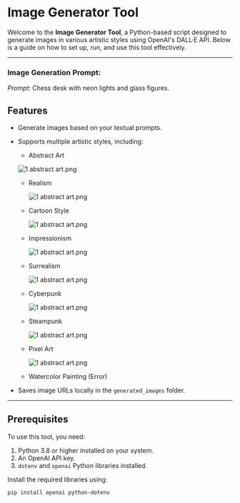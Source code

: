 # Image Generator Tool

Welcome to the **Image Generator Tool**, a Python-based script designed to generate images in various artistic styles using OpenAI's DALL·E API. Below is a guide on how to set up, run, and use this tool effectively.

---

### Image Generation Prompt:
*Prompt*: Chess desk with neon lights and glass figures.


## Features
- Generate images based on your textual prompts.
- Supports multiple artistic styles, including:
  - Abstract Art
    
  ![1 abstract art.png](./1.png)
  - Realism

    ![1 abstract art.png](./2.png)
  - Cartoon Style
    
    ![1 abstract art.png](./3.png)
  - Impressionism

       ![1 abstract art.png](./4.png)
  - Surrealism

       ![1 abstract art.png](./5.png)
  - Cyberpunk

      ![1 abstract art.png](./6.png)
  - Steampunk
    
      ![1 abstract art.png](./7.png)
  - Pixel Art

      ![1 abstract art.png](./8.png)
  - Watercolor Painting (Error)
  
- Saves image URLs locally in the `generated_images` folder.

---

## Prerequisites
To use this tool, you need:
1. Python 3.8 or higher installed on your system.
2. An OpenAI API key.
3. `dotenv` and `openai` Python libraries installed.

Install the required libraries using:
```bash
pip install openai python-dotenv

